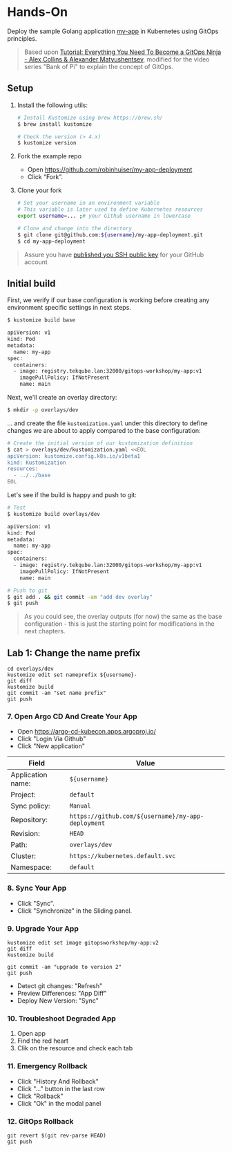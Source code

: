 # Hands-On

Deploy the sample Golang application [my-app](https://github.com/robinhuiser/my-app) in Kubernetes using GitOps principles.

> Based upon [Tutorial: Everything You Need To Become a GitOps Ninja - Alex Collins & Alexander Matyushentsev](https://www.youtube.com/watch?v=r50tRQjisxw), modified for the video series "Bank of Pi" to explain the concept of GitOps.

## Setup

1. Install the following utils:
   
   ~~~bash
   # Install Kustomize using brew https://brew.sh/
   $ brew install kustomize

   # Check the version (> 4.x)
   $ kustomize version
   ~~~

2. Fork the example repo

   * Open https://github.com/robinhuiser/my-app-deployment
   * Click “Fork”. 

3. Clone your fork

   ~~~bash
   # Set your username in an environment variable
   # This variable is later used to define Kubernetes resources
   export username=... ;# your Github username in lowercase

   # Clone and change into the directory
   $ git clone git@github.com:${username}/my-app-deployment.git
   $ cd my-app-deployment
   ~~~

> Assure you have [published you SSH public key](https://docs.github.com/en/github/authenticating-to-github/adding-a-new-ssh-key-to-your-github-account) for your GitHub account

## Initial build

First, we verify if our base configuration is working before creating any environment specific settings in next steps.

~~~bash
$ kustomize build base

apiVersion: v1
kind: Pod
metadata:
  name: my-app
spec:
  containers:
  - image: registry.tekqube.lan:32000/gitops-workshop/my-app:v1
    imagePullPolicy: IfNotPresent
    name: main
~~~

Next, we'll create an overlay directory:

~~~bash
$ mkdir -p overlays/dev
~~~

... and create the file `kustomization.yaml` under this directory to define changes we are about to apply compared to the base configuration:

~~~bash
# Create the initial version of our kustomization definition
$ cat > overlays/dev/kustomization.yaml <<EOL
apiVersion: kustomize.config.k8s.io/v1beta1
kind: Kustomization
resources:
  - ../../base
EOL
~~~

Let's see if the build is happy and push to git:

~~~bash
# Test
$ kustomize build overlays/dev

apiVersion: v1
kind: Pod
metadata:
  name: my-app
spec:
  containers:
  - image: registry.tekqube.lan:32000/gitops-workshop/my-app:v1
    imagePullPolicy: IfNotPresent
    name: main

# Push to git
$ git add . && git commit -am "add dev overlay"
$ git push
~~~

> As you could see, the overlay outputs (for now) the same as the base configuration - this is just the starting point for modifications in the next chapters.

## Lab 1: Change the name prefix

```
cd overlays/dev
kustomize edit set nameprefix ${username}-
git diff
kustomize build
git commit -am "set name prefix"
git push
```

### 7. Open Argo CD And Create Your App

* Open https://argo-cd-kubecon.apps.argoproj.io/
* Click "Login Via Github"
* Click "New application"

| Field | Value |
|-------|-------|
| Application name: | `${username}` |
| Project: | `default` |
| Sync policy: | `Manual` |
| Repository: | `https://github.com/${username}/my-app-deployment` |
| Revision: | `HEAD` |
| Path: | `overlays/dev` |
| Cluster: | `https://kubernetes.default.svc` |
| Namespace: | `default` |
  
### 8. Sync Your App

* Click "Sync".
* Click "Synchronize" in the Sliding panel.

### 9. Upgrade Your App

```
kustomize edit set image gitopsworkshop/my-app:v2
git diff
kustomize build
```

```
git commit -am "upgrade to version 2"
git push
```

* Detect git changes: "Refresh"
* Preview Differences: "App Diff"
* Deploy New Version: "Sync"

### 10. Troubleshoot Degraded App

1. Open app
2. Find the red heart
3. Clik on the resource and check each tab

### 11. Emergency Rollback

* Click "History And Rollback"
* Click "..." button in the last row
* Click "Rollback"
* Click "Ok" in the modal panel

### 12. GitOps Rollback

```
git revert $(git rev-parse HEAD)
git push
```
